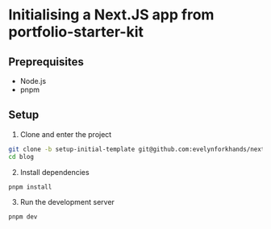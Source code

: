 # Initialising a Next.JS app from portfolio-starter-kit

## Preprequisites

- Node.js
- pnpm

## Setup

1. Clone and enter the project

```bash
git clone -b setup-initial-template git@github.com:evelynforkhands/next-gpt-demo-blog.git
cd blog
```

2. Install dependencies

```bash
pnpm install
```

3. Run the development server

```bash
pnpm dev
```
